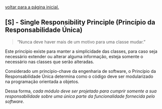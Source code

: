 [voltar para a página inicial.](https://github.com/viniciuspadovam/Design-Pattern)

## [S] - Single Responsibility Principle (Princípio da Responsabilidade Única)

> “Nunca deve haver mais de um motivo para uma classe mudar.”

Este princípio existe para manter a simplicidade das classes, para caso seja necessário extender ou alterar alguma informação, esteja somente o necessário nas classes que serão alteradas.

Considerado um princípio-chave da engenharia de software, o Princípio da Responsabilidade Única determina como o código deve ser modularizado na programação orientada a objetos. 

Dessa forma, *cada módulo deve ser projetado para cumprir somente a sua responsabilidade sobre uma única parte da funcionalidade fornecida pelo software*.
